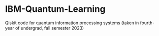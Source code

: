 # IBM-Quantum-Learning
Qiskit code for quantum information processing systems (taken in fourth-year of undergrad, fall semester 2023)
